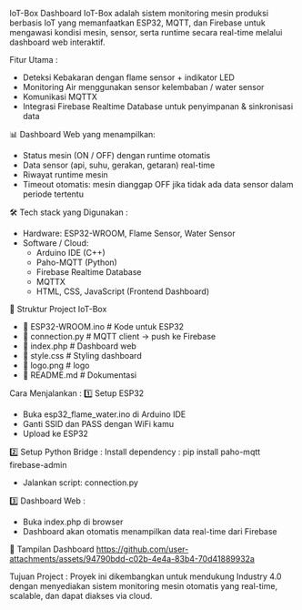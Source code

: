 IoT-Box Dashboard 
IoT-Box adalah sistem monitoring mesin produksi berbasis IoT yang memanfaatkan ESP32, MQTT, dan Firebase untuk mengawasi kondisi mesin, sensor, serta runtime secara real-time melalui dashboard web interaktif.

Fitur Utama :
- Deteksi Kebakaran dengan flame sensor + indikator LED
- Monitoring Air menggunakan sensor kelembaban / water sensor
- Komunikasi MQTTX
- Integrasi Firebase Realtime Database untuk penyimpanan & sinkronisasi data

📊 Dashboard Web yang menampilkan:
- Status mesin (ON / OFF) dengan runtime otomatis
- Data sensor (api, suhu, gerakan, getaran) real-time
- Riwayat runtime mesin
- Timeout otomatis: mesin dianggap OFF jika tidak ada data sensor dalam periode tertentu

🛠️ Tech stack yang Digunakan :
- Hardware: ESP32-WROOM, Flame Sensor, Water Sensor
- Software / Cloud:
   - Arduino IDE (C++)
   - Paho-MQTT (Python)
   - Firebase Realtime Database
   - MQTTX
   - HTML, CSS, JavaScript (Frontend Dashboard)

📂 Struktur Project
    IoT-Box
 - 📜 ESP32-WROOM.ino            # Kode untuk ESP32
 - 📜 connection.py              # MQTT client → push ke Firebase
 - 📜 index.php                  # Dashboard web
 - 📜 style.css                  # Styling dashboard
 - 📜 logo.png                   # logo
 - 📜 README.md                  # Dokumentasi

Cara Menjalankan :
1️⃣ Setup ESP32
- Buka esp32_flame_water.ino di Arduino IDE
- Ganti SSID dan PASS dengan WiFi kamu
- Upload ke ESP32

2️⃣ Setup Python Bridge :
Install dependency : pip install paho-mqtt firebase-admin 
- Jalankan script: connection.py

3️⃣ Dashboard Web :
- Buka index.php di browser
- Dashboard akan otomatis menampilkan data real-time dari Firebase

📸 Tampilan Dashboard
https://github.com/user-attachments/assets/94790bdd-c02b-4e4a-83b4-70d41889932a

Tujuan Project :
Proyek ini dikembangkan untuk mendukung Industry 4.0 dengan menyediakan sistem monitoring mesin otomatis yang real-time, scalable, dan dapat diakses via cloud.
